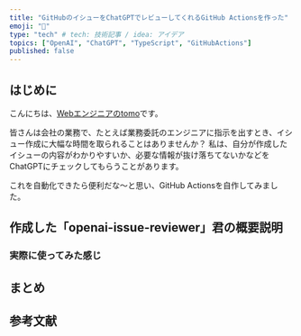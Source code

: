 ```yaml
---
title: "GitHubのイシューをChatGPTでレビューしてくれるGitHub Actionsを作った"
emoji: "🤖"
type: "tech" # tech: 技術記事 / idea: アイデア
topics: ["OpenAI", "ChatGPT", "TypeScript", "GitHubActions"]
published: false
---
```

## はじめに

こんにちは、[Webエンジニアのtomo](https://twitter.com/tomokn5)です。

皆さんは会社の業務で、たとえば業務委託のエンジニアに指示を出すとき、イシュー作成に大幅な時間を取られることはありませんか？
私は、自分が作成したイシューの内容がわかりやすいか、必要な情報が抜け落ちてないかなどをChatGPTにチェックしてもらうことがあります。

これを自動化できたら便利だな〜と思い、GitHub Actionsを自作してみました。

## 作成した「openai-issue-reviewer」君の概要説明

### 実際に使ってみた感じ

## まとめ

## 参考文献
